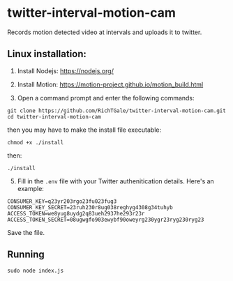 # twitter-interval-motion-cam
Records motion detected video at intervals and uploads it to twitter.

## Linux installation:

1. Install Nodejs: https://nodejs.org/

2. Install Motion: https://motion-project.github.io/motion_build.html

3. Open a command prompt and enter the following commands:
```
git clone https://github.com/RichTGale/twitter-interval-motion-cam.git
cd twitter-interval-motion-cam
```
then you may have to make the install file executable:
```
chmod +x ./install
```
then:
```
./install
```

5. Fill in the ```.env``` file with your Twitter authenitication details. Here's an example:
```
CONSUMER_KEY=q23yr203rgo23fu023fug3 
CONSUMER_KEY_SECRET=23ruh230r8ug038reghyg4308g34tuhyb
ACCESS_TOKEN=we8yug8uydg2q83ueh2937he293r23r
ACCESS_TOKEN_SECRET=08ugwgfo903ewybf90oweyrg230ygr23ryg230ryg23  
```
Save the file.

## Running
```
sudo node index.js
```
